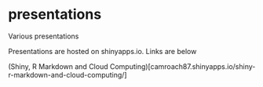 # presentations
Various presentations

Presentations are hosted on shinyapps.io. Links are below

(Shiny, R Markdown and Cloud Computing)[camroach87.shinyapps.io/shiny-r-markdown-and-cloud-computing/]
